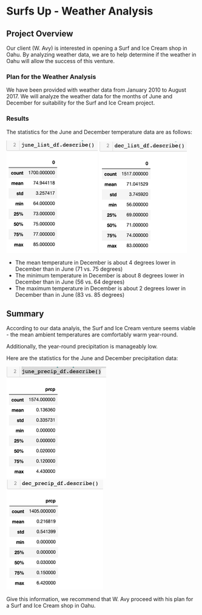 # Surfs Up - Weather Analysis

## Project Overview
Our client (W. Avy) is interested in opening a Surf and Ice Cream shop in Oahu.  By analyzing weather data, we are to help determine if the weather in Oahu will allow the success of this venture.  

### Plan for the Weather Analysis
We have been provided with weather data from January 2010 to August 2017.  We will analyze the weather data for the months of June and December for suitability for the Surf and Ice Cream project.

### Results
The statistics for the June and December temperature data are as follows:

<img src=Resources/june_statistics.png></img>
<img src=Resources/december_statistics.png></img><br>

- The mean temperature in December is about 4 degrees lower in December than in June (71 vs. 75 degrees)
- The minimum temperature in December is about 8 degrees lower in December than in June (56 vs. 64 degrees)
- The maximum temperature in December is about 2 degrees lower in December than in June (83 vs. 85 degrees)

## Summary
According to our data analyis, the Surf and Ice Cream venture seems viable - the mean ambient temperatures are comfortably warm year-round.<br>

Additionally, the year-round precipitation is manageably low.

Here are the statistics for the June and December precipitation data:

<img src=Resources/june_precip.png></img>
<img src=Resources/december_precip.png></img><br>

Give this information, we recommend that W. Avy proceed with his plan for a Surf and Ice Cream shop in Oahu.
